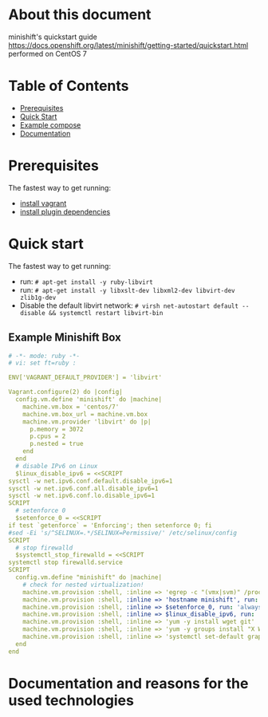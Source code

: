 About this document
===================

minishift's quickstart guide https://docs.openshift.org/latest/minishift/getting-started/quickstart.html performed on CentOS 7

# Table of Contents
- [Prerequisites](#prerequisites)
- [Quick Start](#quick-start)
- [Example compose](#example-compose)
- [Documentation](#documentation-and-reasons-for-the-used-technologies)

# Prerequisites

The fastest way to get running:

 * [install vagrant](https://www.vagrantup.com/downloads.html)
 * [install plugin dependencies]( https://github.com/pradels/vagrant-libvirt)
 
 # Quick start

The fastest way to get running:

 * run: `# apt-get install -y ruby-libvirt`
 * run: `# apt-get install -y libxslt-dev libxml2-dev libvirt-dev zlib1g-dev`
 * Disable the default libvirt network: `# virsh net-autostart default --disable && systemctl restart libvirt-bin`


## Example Minishift Box

```yaml
# -*- mode: ruby -*-
# vi: set ft=ruby :

ENV['VAGRANT_DEFAULT_PROVIDER'] = 'libvirt'

Vagrant.configure(2) do |config|
  config.vm.define 'minishift' do |machine|
    machine.vm.box = 'centos/7'
    machine.vm.box_url = machine.vm.box
    machine.vm.provider 'libvirt' do |p|
      p.memory = 3072
      p.cpus = 2
      p.nested = true
    end
  end
  # disable IPv6 on Linux
  $linux_disable_ipv6 = <<SCRIPT
sysctl -w net.ipv6.conf.default.disable_ipv6=1
sysctl -w net.ipv6.conf.all.disable_ipv6=1
sysctl -w net.ipv6.conf.lo.disable_ipv6=1
SCRIPT
  # setenforce 0
  $setenforce_0 = <<SCRIPT
if test `getenforce` = 'Enforcing'; then setenforce 0; fi
#sed -Ei 's/^SELINUX=.*/SELINUX=Permissive/' /etc/selinux/config
SCRIPT
  # stop firewalld
  $systemctl_stop_firewalld = <<SCRIPT
systemctl stop firewalld.service
SCRIPT
  config.vm.define "minishift" do |machine|
    # check for nested virtualization!
    machine.vm.provision :shell, :inline => 'egrep -c "(vmx|svm)" /proc/cpuinfo > /dev/null'
    machine.vm.provision :shell, :inline => 'hostname minishift', run: 'always'
    machine.vm.provision :shell, :inline => $setenforce_0, run: 'always'
    machine.vm.provision :shell, :inline => $linux_disable_ipv6, run: 'always'
    machine.vm.provision :shell, :inline => 'yum -y install wget git'
    machine.vm.provision :shell, :inline => 'yum -y groups install "X Window System"'
    machine.vm.provision :shell, :inline => 'systemctl set-default graphical.target'
  end
end
```

# Documentation and reasons for the used technologies
